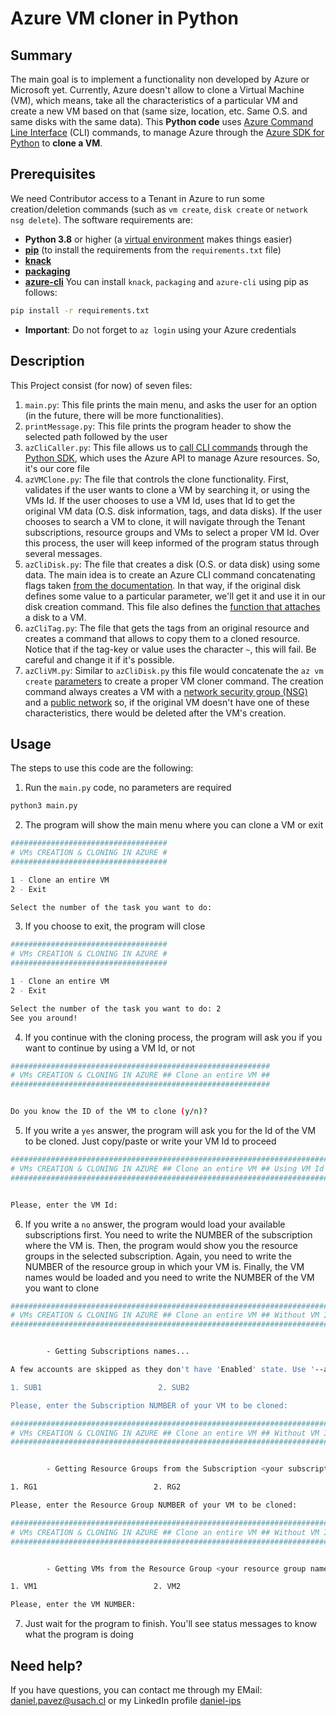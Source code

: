 # Azure VM cloner in Python

## Summary

The main goal is to implement a functionality non developed by Azure or Microsoft yet. Currently, Azure doesn't allow to clone a Virtual Machine (VM), which means, take all the characteristics of a particular VM and create a new VM based on that (same size, location, etc. Same O.S. and same disks with the same data). This **Python code** uses [Azure Command Line Interface](https://docs.microsoft.com/en-us/cli/azure/) (CLI) commands, to manage Azure through the [Azure SDK for Python](https://docs.microsoft.com/en-us/azure/developer/python/azure-sdk-overview) to **clone a VM**.

## Prerequisites

We need Contributor access to a Tenant in Azure to run some creation/deletion commands (such as `vm create`, `disk create` or `network nsg delete`). The software requirements are:
- **Python 3.8** or higher (a [virtual environment](https://docs.python.org/3/library/venv.html) makes things easier)
- [**pip**](https://pip.pypa.io/en/stable/installation/) (to install the requirements from the `requirements.txt` file)
- [**knack**](https://pypi.org/project/knack/)
- [**packaging**](https://packaging.python.org/en/latest/)
- [**azure-cli**](https://pypi.org/project/azure-cli/)
You can install `knack`, `packaging` and `azure-cli` using pip as follows:
```bash
pip install -r requirements.txt
```
- **Important**: Do not forget to `az login` using your Azure credentials

## Description

This Project consist (for now) of seven files:
1. `main.py`: This file prints the main menu, and asks the user for an option (in the future, there will be more functionalities).
2. `printMessage.py`: This file prints the program header to show the selected path followed by the user
3. `azCliCaller.py`: This file allows us to [call CLI commands](https://github.com/Azure/azure-cli/blob/eace739ce64d793d656067eb9a3c417c6d9285bc/src/azure-cli-core/azure/cli/core/__init__.py#L584) through the [Python SDK](https://docs.microsoft.com/en-us/azure/developer/python/azure-sdk-overview), which uses the Azure API to manage Azure resources. So, it's our core file
4. `azVMClone.py`: The file that controls the clone functionality. First, validates if the user wants to clone a VM by searching it, or using the VMs Id.  If the user chooses to use a VM Id, uses that Id to get the original VM data (O.S. disk information, tags, and data disks). If the user chooses to search a VM to clone, it will navigate through the Tenant subscriptions, resource groups and VMs to select a proper VM Id. Over this process, the user will keep informed of the program status through several messages.
5. `azCliDisk.py`: The file that creates a disk (O.S. or data disk) using some data. The main idea is to create an Azure CLI command concatenating flags taken [from the documentation](https://docs.microsoft.com/en-us/cli/azure/disk?view=azure-cli-latest). In that way, if the original disk defines some value to a particular parameter, we'll get it and use it in our disk creation command. This file also defines the [function that attaches](https://docs.microsoft.com/en-us/cli/azure/vm/disk?view=azure-cli-latest) a disk to a VM.
6. `azCliTag.py`: The file that gets the tags from an original resource and creates a command that allows to copy them to a cloned resource. Notice that if the tag-key or value uses the character `~`, this will fail. Be careful and change it if it's possible.
7. `azCliVM.py`: Similar to `azCliDisk.py` this file would concatenate the `az vm create` [parameters](https://docs.microsoft.com/en-us/cli/azure/vm?view=azure-cli-latest) to create a proper VM cloner command. The creation command always creates a VM with a [network security group (NSG)](https://docs.microsoft.com/en-us/cli/azure/network/nsg?view=azure-cli-latest) and a [public network](https://docs.microsoft.com/en-us/cli/azure/network/public-ip?view=azure-cli-latest) so, if the original VM doesn't have one of these characteristics, there would be deleted after the VM's creation.

## Usage

The steps to use this code are the following:

1. Run the `main.py` code, no parameters are required
```bash
python3 main.py
```
2. The program will show the main menu where you can clone a VM or exit
```bash
###################################
# VMs CREATION & CLONING IN AZURE #
###################################

1 - Clone an entire VM
2 - Exit

Select the number of the task you want to do:
```
3. If you choose to exit, the program will close
```bash
###################################
# VMs CREATION & CLONING IN AZURE #
###################################

1 - Clone an entire VM
2 - Exit

Select the number of the task you want to do: 2
See you around!
```
4. If you continue with the cloning process, the program will ask you if you want to continue by using a VM Id, or not
```bash
##########################################################
# VMs CREATION & CLONING IN AZURE ## Clone an entire VM ##
##########################################################


Do you know the ID of the VM to clone (y/n)?
```
5. If you write a `yes` answer, the program will ask you for the Id of the VM to be cloned. Just copy/paste or write your VM Id to proceed
```bash
#########################################################################
# VMs CREATION & CLONING IN AZURE ## Clone an entire VM ## Using VM Id ##
#########################################################################


Please, enter the VM Id:
```
6. If you write a `no` answer, the program would load your available subscriptions first. You need to write the NUMBER of the subscription where the VM is. Then, the program would show you the resource groups in the selected subscription. Again, you need to write the NUMBER of the resource group in which your VM is. Finally, the VM names would be loaded and you need to write the NUMBER of the VM you want to clone
```bash
###########################################################################
# VMs CREATION & CLONING IN AZURE ## Clone an entire VM ## Without VM Id ##
###########################################################################


        - Getting Subscriptions names...

A few accounts are skipped as they don't have 'Enabled' state. Use '--all' to display them.

1. SUB1                          2. SUB2

Please, enter the Subscription NUMBER of your VM to be cloned:
```
```bash
###########################################################################
# VMs CREATION & CLONING IN AZURE ## Clone an entire VM ## Without VM Id ##
###########################################################################


        - Getting Resource Groups from the Subscription <your subscription name>...

1. RG1                          2. RG2

Please, enter the Resource Group NUMBER of your VM to be cloned:
```
```bash
###########################################################################
# VMs CREATION & CLONING IN AZURE ## Clone an entire VM ## Without VM Id ##
###########################################################################


        - Getting VMs from the Resource Group <your resource group name>...

1. VM1                          2. VM2

Please, enter the VM NUMBER:
```
7. Just wait for the program to finish. You'll see status messages to know what the program is doing

## Need help?

If you have questions, you can contact me through my EMail: [daniel.pavez@usach.cl](mailto:daniel.pavez@usach.cl) or my LinkedIn profile [daniel-ips](www.linkedin.com/in/daniel-ips)
